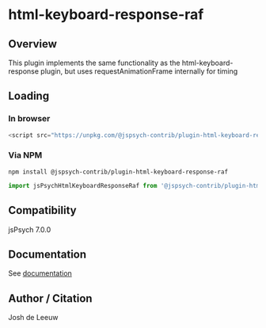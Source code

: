 # html-keyboard-response-raf

## Overview

This plugin implements the same functionality as the html-keyboard-response plugin, but uses requestAnimationFrame internally for timing

## Loading

### In browser

```js
<script src="https://unpkg.com/@jspsych-contrib/plugin-html-keyboard-response-raf@1.0.0">
```

### Via NPM

```
npm install @jspsych-contrib/plugin-html-keyboard-response-raf
```

```js
import jsPsychHtmlKeyboardResponseRaf from '@jspsych-contrib/plugin-html-keyboard-response-raf';
```

## Compatibility

jsPsych 7.0.0

## Documentation

See [documentation](https://github.com/jspsych/jspsych-contrib/blob/main/packages/plugin-html-keyboard-response-raf/docs/html-keyboard-response-raf.md)

## Author / Citation

Josh de Leeuw
